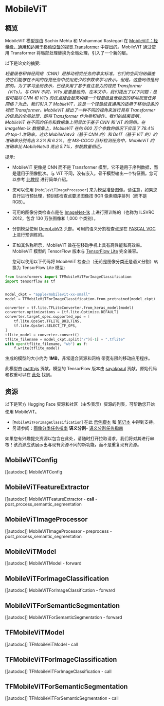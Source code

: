 <!--版权所有 2022 年 HuggingFace 团队。保留所有权利。
根据 Apache 许可证第 2.0 版（“许可证”）获得许可；除非符合许可证的规定，否则您不得使用此文件。您可以在以下网址获得许可证的副本
http://www.apache.org/licenses/LICENSE-2.0
除非适用法律要求或书面同意，根据许可证分发的软件以“原样”分发，不附带任何明示或暗示的担保或条件。请参阅许可证以了解特定语言下的权限和限制。

⚠️请注意，此文件采用 Markdown 格式，但包含特定于我们 doc-builder（类似于 MDX）的语法，您的 Markdown 查看器可能无法正确显示。
-->

# MobileViT

## 概览

MobileViT 模型是由 Sachin Mehta 和 Mohammad Rastegari 在 [MobileViT：轻量级、通用和适用于移动设备的视觉 Transformer](https://arxiv.org/abs/2110.02178) 中提出的。MobileViT 通过使用 Transformer 将局部处理替换为全局处理，引入了一个新的层。

以下是论文的摘要:

*轻量级卷积神经网络（CNN）是移动视觉任务的事实标准。它们的空间归纳偏差使它们能够在不同的视觉任务中使用更少的参数来学习表示。但是，这些网络是局部的。为了学习全局表示，已经采用了基于自注意力的视觉 Transformer（ViTs）。与 CNN 不同，ViTs 是重量级的。在本文中，我们提出了以下问题：是否可能将 CNN 和 ViTs 的优点结合起来构建一个轻量级且低延迟的移动视觉任务网络？为此，我们引入了 MobileViT，这是一个轻量级且通用的适用于移动设备的视觉 Transformer。MobileViT 提出了一种不同的视角来进行具有 Transformer 的信息的全局处理，即将 Transformer 作为卷积操作。我们的结果表明，MobileViT 在不同的任务和数据集上明显优于基于 CNN 和 ViT 的网络。在 ImageNet-1k 数据集上，MobileViT 在约 600 万个参数的情况下实现了 78.4%的 top-1 准确率，这比 MobileNetv3（基于 CNN 的）和 DeIT（基于 ViT 的）的准确率分别高出 3.2%和 6.2%。在 MS-COCO 目标检测任务中，MobileViT 的准确率比 MobileNetv3 高出 5.7%，参数数量相近。*

提示:

- MobileViT 更像是 CNN 而不是 Transformer 模型。它不适用于序列数据，而是适用于图像批次。与 ViT 不同，没有嵌入。骨干模型输出一个特征图。您可以参考 [此教程](https://keras.io/examples/vision/mobilevit) 进行简单介绍。
- 您可以使用 [`MobileViTImageProcessor`] 来为模型准备图像。请注意，如果您自行进行预处理，预训练检查点要求图像按 BGR 像素顺序排列（而不是 RGB）。
- 可用的图像分类检查点是在 [ImageNet-1k](https://huggingface.co/datasets/imagenet-1k) 上进行预训练的（也称为 ILSVRC 2012，包含 130 万张图像和 1,000 个类别）。
- 分割模型使用 [DeepLabV3](https://arxiv.org/abs/1706.05587) 头部。可用的语义分割检查点是在 [PASCAL VOC](http://host.robots.ox.ac.uk/pascal/VOC/) 上进行预训练的。
- 正如其名称所示，MobileViT 旨在在移动手机上具有高性能和高效率。MobileViT 模型的 TensorFlow 版本与 [TensorFlow Lite](https://www.tensorflow.org/lite) 完全兼容。

  您可以使用以下代码将 MobileViT 检查点（无论是图像分类还是语义分割）转换为  TensorFlow Lite 模型:
```py
from transformers import TFMobileViTForImageClassification
import tensorflow as tf


model_ckpt = "apple/mobilevit-xx-small"
model = TFMobileViTForImageClassification.from_pretrained(model_ckpt)

converter = tf.lite.TFLiteConverter.from_keras_model(model)
converter.optimizations = [tf.lite.Optimize.DEFAULT]
converter.target_spec.supported_ops = [
    tf.lite.OpsSet.TFLITE_BUILTINS,
    tf.lite.OpsSet.SELECT_TF_OPS,
]
tflite_model = converter.convert()
tflite_filename = model_ckpt.split("/")[-1] + ".tflite"
with open(tflite_filename, "wb") as f:
    f.write(tflite_model)
```

  生成的模型的大小约为 **1MB**，非常适合资源和网络  带宽有限的移动应用程序。

此模型由 [matthijs](https://huggingface.co/Matthijs) 贡献。模型的 TensorFlow 版本由 [sayakpaul](https://huggingface.co/sayakpaul) 贡献。原始代码和权重可以在 [此处](https://github.com/apple/ml-cvnets) 找到。

## 资源

以下是官方 Hugging Face 资源和社区（由🌎表示）资源的列表，可帮助您开始使用 MobileViT。
<PipelineTag pipeline="image-classification"/>

- [`MobileViTForImageClassification`] 在此 [示例脚本](https://github.com/huggingface/transformers/tree/main/examples/pytorch/image-classification) 和 [笔记本](https://colab.research.google.com/github/huggingface/notebooks/blob/main/examples/image_classification.ipynb) 中得到支持。
- 另请参阅：[图像分类任务指南](../tasks/image_classification)
**语义分割**- [语义分割任务指南](../tasks/semantic_segmentation)

如果您有兴趣提交资源以包含在此处，请随时打开拉取请求，我们将对其进行审核！该资源应该展示出与现有资源不同的新功能，而不是重复现有资源。

## MobileViTConfig

[[autodoc]] MobileViTConfig

## MobileViTFeatureExtractor

[[autodoc]] MobileViTFeatureExtractor
    - __call__
    - post_process_semantic_segmentation

## MobileViTImageProcessor

[[autodoc]] MobileViTImageProcessor
    - preprocess
    - post_process_semantic_segmentation

## MobileViTModel

[[autodoc]] MobileViTModel
    - forward

## MobileViTForImageClassification

[[autodoc]] MobileViTForImageClassification
    - forward

## MobileViTForSemanticSegmentation

[[autodoc]] MobileViTForSemanticSegmentation
    - forward

## TFMobileViTModel

[[autodoc]] TFMobileViTModel
    - call

## TFMobileViTForImageClassification

[[autodoc]] TFMobileViTForImageClassification
    - call

## TFMobileViTForSemanticSegmentation

[[autodoc]] TFMobileViTForSemanticSegmentation
    - call
